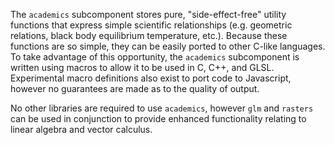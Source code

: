The `academics` subcomponent stores pure, "side-effect-free" utility functions that express simple scientific relationships (e.g. geometric relations, black body equilibrium temperature, etc.). Because these functions are so simple, they can be easily ported to other C-like languages. To take advantage of this opportunity, the `academics` subcomponent is written using macros to allow it to be used in C, C++, and GLSL. Experimental macro definitions also exist to port code to Javascript, however no guarantees are made as to the quality of output. 

No other libraries are required to use `academics`, however `glm` and `rasters` can be used in conjunction to provide enhanced functionality relating to linear algebra and vector calculus. 